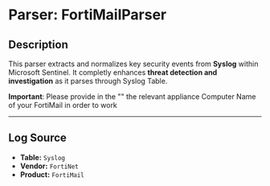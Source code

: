 # **Parser: FortiMailParser**

## **Description**
This parser extracts and normalizes key security events from **Syslog** within Microsoft Sentinel. It completly enhances **threat detection and investigation** as it parses through Syslog Table.

**Important**: Please provide in the "" the relevant appliance Computer Name of your FortiMail in order to work

---

## **Log Source**
- **Table:** `Syslog`
- **Vendor:** `FortiNet`
- **Product:** `FortiMail`
